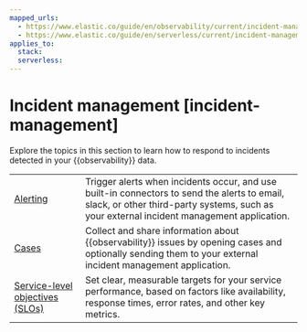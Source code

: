 ```yaml
---
mapped_urls:
  - https://www.elastic.co/guide/en/observability/current/incident-management.html
  - https://www.elastic.co/guide/en/serverless/current/incident-management.html
applies_to:
  stack: 
  serverless: 
---
```


# Incident management [incident-management]

Explore the topics in this section to learn how to respond to incidents detected in your {{observability}} data.

|     |     |
| --- | --- |
| [Alerting](../../solutions/observability/incident-management/alerting.md) | Trigger alerts when incidents occur, and use built-in connectors to send the alerts to email, slack, or other third-party systems, such as your external incident management application. |
| [Cases](../../solutions/observability/incident-management/cases.md) | Collect and share information about {{observability}} issues by opening cases and optionally sending them to your external incident management application. |
| [Service-level objectives (SLOs)](../../solutions/observability/incident-management/service-level-objectives-slos.md) | Set clear, measurable targets for your service performance, based on factors like availability, response times, error rates, and other key metrics. |